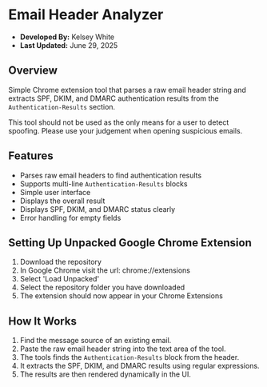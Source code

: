 # Email Header Analyzer
- **Developed By:** Kelsey White
- **Last Updated:** June 29, 2025

## Overview
Simple Chrome extension tool that parses a raw email header string and extracts SPF, DKIM, and DMARC authentication results from the `Authentication-Results` section.

This tool should not be used as the only means for a user to detect spoofing. Please use your judgement when opening suspicious emails.

## Features
- Parses raw email headers to find authentication results
- Supports multi-line `Authentication-Results` blocks
- Simple user interface
- Displays the overall result
- Displays SPF, DKIM, and DMARC status clearly
- Error handling for empty fields

## Setting Up Unpacked Google Chrome Extension
1. Download the repository
2. In Google Chrome visit the url: chrome://extensions
3. Select 'Load Unpacked'
4. Select the repository folder you have downloaded
5. The extension should now appear in your Chrome Extensions

## How It Works
1. Find the message source of an existing email.
2. Paste the raw email header string into the text area of the tool.
3. The tools finds the `Authentication-Results` block from the header.
4. It extracts the SPF, DKIM, and DMARC results using regular expressions.
5. The results are then rendered dynamically in the UI.

